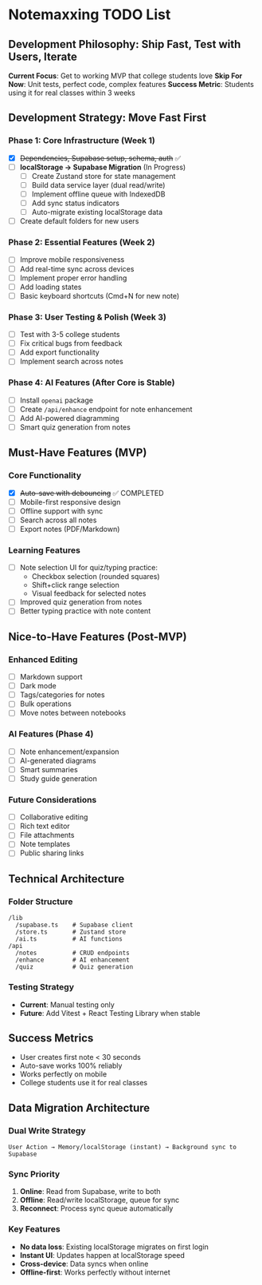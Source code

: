 # Notemaxxing TODO List

## Development Philosophy: Ship Fast, Test with Users, Iterate

**Current Focus**: Get to working MVP that college students love
**Skip For Now**: Unit tests, perfect code, complex features
**Success Metric**: Students using it for real classes within 3 weeks

## Development Strategy: Move Fast First

### Phase 1: Core Infrastructure (Week 1)
- [x] ~~Dependencies, Supabase setup, schema, auth~~ ✅
- [ ] **localStorage → Supabase Migration** (In Progress)
  - [ ] Create Zustand store for state management
  - [ ] Build data service layer (dual read/write)
  - [ ] Implement offline queue with IndexedDB
  - [ ] Add sync status indicators
  - [ ] Auto-migrate existing localStorage data
- [ ] Create default folders for new users

### Phase 2: Essential Features (Week 2)
- [ ] Improve mobile responsiveness
- [ ] Add real-time sync across devices
- [ ] Implement proper error handling
- [ ] Add loading states
- [ ] Basic keyboard shortcuts (Cmd+N for new note)

### Phase 3: User Testing & Polish (Week 3)
- [ ] Test with 3-5 college students
- [ ] Fix critical bugs from feedback
- [ ] Add export functionality
- [ ] Implement search across notes

### Phase 4: AI Features (After Core is Stable)
- [ ] Install `openai` package
- [ ] Create `/api/enhance` endpoint for note enhancement
- [ ] Add AI-powered diagramming
- [ ] Smart quiz generation from notes

## Must-Have Features (MVP)

### Core Functionality
- [x] ~~Auto-save with debouncing~~ ✅ COMPLETED
- [ ] Mobile-first responsive design
- [ ] Offline support with sync
- [ ] Search across all notes
- [ ] Export notes (PDF/Markdown)

### Learning Features
- [ ] Note selection UI for quiz/typing practice:
  - Checkbox selection (rounded squares)
  - Shift+click range selection
  - Visual feedback for selected notes
- [ ] Improved quiz generation from notes
- [ ] Better typing practice with note content

## Nice-to-Have Features (Post-MVP)

### Enhanced Editing
- [ ] Markdown support
- [ ] Dark mode
- [ ] Tags/categories for notes
- [ ] Bulk operations
- [ ] Move notes between notebooks

### AI Features (Phase 4)
- [ ] Note enhancement/expansion
- [ ] AI-generated diagrams
- [ ] Smart summaries
- [ ] Study guide generation

### Future Considerations
- [ ] Collaborative editing
- [ ] Rich text editor
- [ ] File attachments
- [ ] Note templates
- [ ] Public sharing links

## Technical Architecture

### Folder Structure
```
/lib
  /supabase.ts    # Supabase client
  /store.ts       # Zustand store
  /ai.ts          # AI functions
/api
  /notes          # CRUD endpoints
  /enhance        # AI enhancement
  /quiz           # Quiz generation
```

### Testing Strategy
- **Current**: Manual testing only
- **Future**: Add Vitest + React Testing Library when stable

## Success Metrics
- User creates first note < 30 seconds
- Auto-save works 100% reliably
- Works perfectly on mobile
- College students use it for real classes

## Data Migration Architecture

### Dual Write Strategy
```
User Action → Memory/localStorage (instant) → Background sync to Supabase
```

### Sync Priority
1. **Online**: Read from Supabase, write to both
2. **Offline**: Read/write localStorage, queue for sync
3. **Reconnect**: Process sync queue automatically

### Key Features
- **No data loss**: Existing localStorage migrates on first login
- **Instant UI**: Updates happen at localStorage speed
- **Cross-device**: Data syncs when online
- **Offline-first**: Works perfectly without internet
